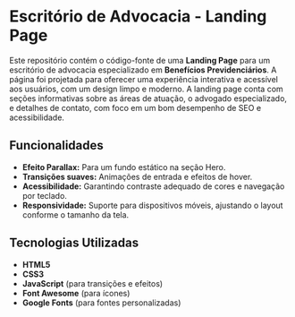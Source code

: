 # Escritório de Advocacia - Landing Page

Este repositório contém o código-fonte de uma **Landing Page** para um escritório de advocacia especializado em **Benefícios Previdenciários**. A página foi projetada para oferecer uma experiência interativa e acessível aos usuários, com um design limpo e moderno. A landing page conta com seções informativas sobre as áreas de atuação, o advogado especializado, e detalhes de contato, com foco em um bom desempenho de SEO e acessibilidade.

## Funcionalidades

- **Efeito Parallax:** Para um fundo estático na seção Hero.
- **Transições suaves:** Animações de entrada e efeitos de hover.
- **Acessibilidade:** Garantindo contraste adequado de cores e navegação por teclado.
- **Responsividade:** Suporte para dispositivos móveis, ajustando o layout conforme o tamanho da tela.

## Tecnologias Utilizadas

- **HTML5**
- **CSS3**
- **JavaScript** (para transições e efeitos)
- **Font Awesome** (para ícones)
- **Google Fonts** (para fontes personalizadas)

